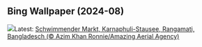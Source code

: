 ## Bing Wallpaper (2024-08)
![](https://www.bing.com/th?id=OHR.KaptaiLake_DE-DE6482554434_UHD.jpg&w=1000)Latest: [Schwimmender Markt, Karnaphuli-Stausee, Rangamati, Bangladesch (© Azim Khan Ronnie/Amazing Aerial Agency)](https://www.bing.com/th?id=OHR.KaptaiLake_DE-DE6482554434_UHD.jpg)